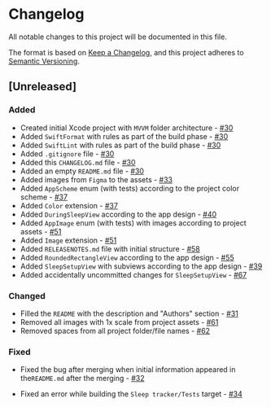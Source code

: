 # Changelog

All notable changes to this project will be documented in this file.

The format is based on [Keep a Changelog](https://keepachangelog.com/en/1.0.0/), and this project adheres to [Semantic Versioning](https://semver.org/spec/v2.0.0.html).

## [Unreleased]

### Added

-  Created initial Xcode project with `MVVM` folder architecture - [#30](https://github.com/ios-course/swiftcowboys-team-project/pull/30)
-  Added `SwiftFormat` with rules as part of the build phase - [#30](https://github.com/ios-course/swiftcowboys-team-project/pull/30)
-  Added `SwiftLint` with rules as part of the build phase - [#30](https://github.com/ios-course/swiftcowboys-team-project/pull/30)
-  Added `.gitignore` file - [#30](https://github.com/ios-course/swiftcowboys-team-project/pull/30)
-  Added this `CHANGELOG.md` file - [#30](https://github.com/ios-course/swiftcowboys-team-project/pull/30)
-  Added an empty `README.md` file - [#30](https://github.com/ios-course/swiftcowboys-team-project/pull/30)
-  Added images from `Figma` to the assets - [#33](https://github.com/ios-course/swiftcowboys-team-project/pull/33)
-  Added `AppScheme` enum (with tests) according to the project color scheme - [#37](https://github.com/ios-course/swiftcowboys-team-project/pull/37)
-  Added `Color` extension - [#37](https://github.com/ios-course/swiftcowboys-team-project/pull/37)
-  Added `DuringSleepView` according to the app design - [#40](https://github.com/ios-course/swiftcowboys-team-project/pull/40)
-  Added `AppImage` enum  (with tests) with images according to project assets - [#51](https://github.com/ios-course/swiftcowboys-team-project/pull/51)
-  Added `Image` extension - [#51](https://github.com/ios-course/swiftcowboys-team-project/pull/51)
-  Added `RELEASENOTES.md` file with initial structure - [#58](https://github.com/ios-course/swiftcowboys-team-project/pull/58)
-  Added `RoundedRectangleView` according to the app design - [#55](https://github.com/ios-course/swiftcowboys-team-project/pull/55)
-  Added `SleepSetupView` with subviews according to the app design - [#39](https://github.com/ios-course/swiftcowboys-team-project/pull/39)
-  Added accidentally uncommitted changes for `SleepSetupView` - [#67](https://github.com/ios-course/swiftcowboys-team-project/pull/67)

### Changed

- Filled the `README` with the description and "Authors" section - [#31](https://github.com/ios-course/swiftcowboys-team-project/pull/31)
- Removed all images with 1x scale from project assets - [#61](https://github.com/ios-course/swiftcowboys-team-project/pull/61)
- Removed spaces from all project folder/file names - [#62](https://github.com/ios-course/swiftcowboys-team-project/pull/62)

### Fixed

- Fixed the bug after merging when initial information appeared in the`README.md` after the merging - [#32](https://github.com/ios-course/swiftcowboys-team-project/pull/32/files)

- Fixed an error while building the `Sleep tracker/Tests` target - [#34](https://github.com/ios-course/swiftcowboys-team-project/pull/34)
